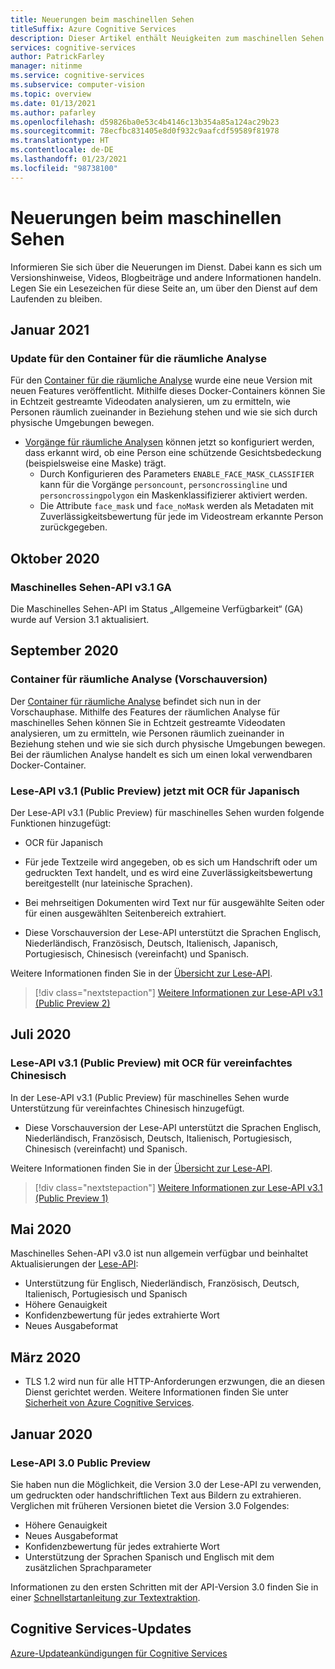 ```yaml
---
title: Neuerungen beim maschinellen Sehen
titleSuffix: Azure Cognitive Services
description: Dieser Artikel enthält Neuigkeiten zum maschinellen Sehen.
services: cognitive-services
author: PatrickFarley
manager: nitinme
ms.service: cognitive-services
ms.subservice: computer-vision
ms.topic: overview
ms.date: 01/13/2021
ms.author: pafarley
ms.openlocfilehash: d59826ba0e53c4b4146c13b354a85a124ac29b23
ms.sourcegitcommit: 78ecfbc831405e8d0f932c9aafcdf59589f81978
ms.translationtype: HT
ms.contentlocale: de-DE
ms.lasthandoff: 01/23/2021
ms.locfileid: "98738100"
---
```

# <a name="whats-new-in-computer-vision"></a>Neuerungen beim maschinellen Sehen

Informieren Sie sich über die Neuerungen im Dienst. Dabei kann es sich um Versionshinweise, Videos, Blogbeiträge und andere Informationen handeln. Legen Sie ein Lesezeichen für diese Seite an, um über den Dienst auf dem Laufenden zu bleiben.

## <a name="january-2021"></a>Januar 2021

### <a name="spatial-analysis-container-update"></a>Update für den Container für die räumliche Analyse

Für den [Container für die räumliche Analyse](spatial-analysis-container.md) wurde eine neue Version mit neuen Features veröffentlicht. Mithilfe dieses Docker-Containers können Sie in Echtzeit gestreamte Videodaten analysieren, um zu ermitteln, wie Personen räumlich zueinander in Beziehung stehen und wie sie sich durch physische Umgebungen bewegen. 

* [Vorgänge für räumliche Analysen](spatial-analysis-operations.md) können jetzt so konfiguriert werden, dass erkannt wird, ob eine Person eine schützende Gesichtsbedeckung (beispielsweise eine Maske) trägt. 
    * Durch Konfigurieren des Parameters `ENABLE_FACE_MASK_CLASSIFIER` kann für die Vorgänge `personcount`, `personcrossingline` und `personcrossingpolygon` ein Maskenklassifizierer aktiviert werden.
    * Die Attribute `face_mask` und `face_noMask` werden als Metadaten mit Zuverlässigkeitsbewertung für jede im Videostream erkannte Person zurückgegeben.


## <a name="october-2020"></a>Oktober 2020

### <a name="computer-vision-api-v31-ga"></a>Maschinelles Sehen-API v3.1 GA

Die Maschinelles Sehen-API im Status „Allgemeine Verfügbarkeit“ (GA) wurde auf Version 3.1 aktualisiert.

## <a name="september-2020"></a>September 2020

### <a name="spatial-analysis-container-preview"></a>Container für räumliche Analyse (Vorschauversion)

Der [Container für räumliche Analyse](spatial-analysis-container.md) befindet sich nun in der Vorschauphase. Mithilfe des Features der räumlichen Analyse für maschinelles Sehen können Sie in Echtzeit gestreamte Videodaten analysieren, um zu ermitteln, wie Personen räumlich zueinander in Beziehung stehen und wie sie sich durch physische Umgebungen bewegen. Bei der räumlichen Analyse handelt es sich um einen lokal verwendbaren Docker-Container. 

### <a name="read-api-v31-public-preview-adds-ocr-for-japanese"></a>Lese-API v3.1 (Public Preview) jetzt mit OCR für Japanisch
Der Lese-API v3.1 (Public Preview) für maschinelles Sehen wurden folgende Funktionen hinzugefügt:
* OCR für Japanisch
* Für jede Textzeile wird angegeben, ob es sich um Handschrift oder um gedruckten Text handelt, und es wird eine Zuverlässigkeitsbewertung bereitgestellt (nur lateinische Sprachen).
* Bei mehrseitigen Dokumenten wird Text nur für ausgewählte Seiten oder für einen ausgewählten Seitenbereich extrahiert.

* Diese Vorschauversion der Lese-API unterstützt die Sprachen Englisch, Niederländisch, Französisch, Deutsch, Italienisch, Japanisch, Portugiesisch, Chinesisch (vereinfacht) und Spanisch.

Weitere Informationen finden Sie in der [Übersicht zur Lese-API](concept-recognizing-text.md).

> [!div class="nextstepaction"]
> [Weitere Informationen zur Lese-API v3.1 (Public Preview 2)](https://westus2.dev.cognitive.microsoft.com/docs/services/computer-vision-v3-1-preview-2/operations/5d986960601faab4bf452005)

## <a name="july-2020"></a>Juli 2020

### <a name="read-api-v31-public-preview-with-ocr-for-simplified-chinese"></a>Lese-API v3.1 (Public Preview) mit OCR für vereinfachtes Chinesisch
In der Lese-API v3.1 (Public Preview) für maschinelles Sehen wurde Unterstützung für vereinfachtes Chinesisch hinzugefügt.

* Diese Vorschauversion der Lese-API unterstützt die Sprachen Englisch, Niederländisch, Französisch, Deutsch, Italienisch, Portugiesisch, Chinesisch (vereinfacht) und Spanisch.

Weitere Informationen finden Sie in der [Übersicht zur Lese-API](concept-recognizing-text.md).

> [!div class="nextstepaction"]
> [Weitere Informationen zur Lese-API v3.1 (Public Preview 1)](https://westus.dev.cognitive.microsoft.com/docs/services/computer-vision-v3-1-preview-1/operations/5d986960601faab4bf452005)

## <a name="may-2020"></a>Mai 2020
Maschinelles Sehen-API v3.0 ist nun allgemein verfügbar und beinhaltet Aktualisierungen der [Lese-API](concept-recognizing-text.md):

* Unterstützung für Englisch, Niederländisch, Französisch, Deutsch, Italienisch, Portugiesisch und Spanisch
* Höhere Genauigkeit
* Konfidenzbewertung für jedes extrahierte Wort
* Neues Ausgabeformat

## <a name="march-2020"></a>März 2020

* TLS 1.2 wird nun für alle HTTP-Anforderungen erzwungen, die an diesen Dienst gerichtet werden. Weitere Informationen finden Sie unter [Sicherheit von Azure Cognitive Services](../cognitive-services-security.md).

## <a name="january-2020"></a>Januar 2020

### <a name="read-api-30-public-preview"></a>Lese-API 3.0 Public Preview

Sie haben nun die Möglichkeit, die Version 3.0 der Lese-API zu verwenden, um gedruckten oder handschriftlichen Text aus Bildern zu extrahieren. Verglichen mit früheren Versionen bietet die Version 3.0 Folgendes:
* Höhere Genauigkeit
* Neues Ausgabeformat
* Konfidenzbewertung für jedes extrahierte Wort
* Unterstützung der Sprachen Spanisch und Englisch mit dem zusätzlichen Sprachparameter

Informationen zu den ersten Schritten mit der API-Version 3.0 finden Sie in einer [Schnellstartanleitung zur Textextraktion](https://github.com/Azure-Samples/cognitive-services-quickstart-code/blob/master/dotnet/ComputerVision/REST/CSharp-hand-text.md?tabs=version-3).

## <a name="cognitive-service-updates"></a>Cognitive Services-Updates

[Azure-Updateankündigungen für Cognitive Services](https://azure.microsoft.com/updates/?product=cognitive-services)